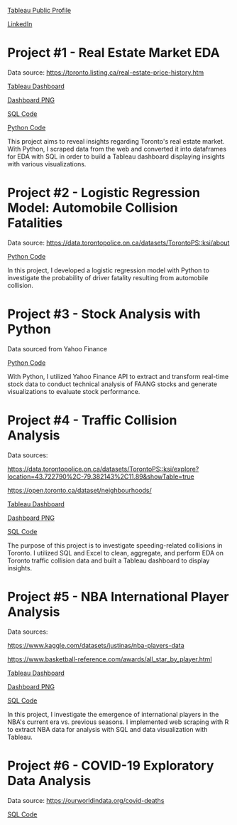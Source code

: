 [Tableau Public Profile](https://public.tableau.com/app/profile/junior.rozario)

[LinkedIn](https://www.linkedin.com/in/junior-rozario/)

# Project #1 - Real Estate Market EDA
Data source: https://toronto.listing.ca/real-estate-price-history.htm

[Tableau Dashboard](https://public.tableau.com/app/profile/junior.rozario/viz/TorontoRealEstateMarketStatistics/Dashboard)

[Dashboard PNG](https://github.com/juniorrozario/portfolio/blob/main/p1-realestate_db.png)

[SQL Code](https://github.com/juniorrozario/portfolio/blob/main/p1-realestate_eda.sql)

[Python Code](https://github.com/juniorrozario/portfolio/blob/main/p1-realestate_webscrape.ipynb)

This project aims to reveal insights regarding Toronto's real estate market. With Python, I scraped data from the web and converted it into dataframes for EDA with SQL in order to build a Tableau dashboard displaying insights with various visualizations.

# Project #2 - Logistic Regression Model: Automobile Collision Fatalities

Data source: https://data.torontopolice.on.ca/datasets/TorontoPS::ksi/about

[Python Code](https://github.com/juniorrozario/portfolio/blob/main/p2-logregression_autofatalities.ipynb)

In this project, I developed a logistic regression model with Python to investigate the probability of driver fatality resulting from automobile collision.

# Project #3 - Stock Analysis with Python

Data sourced from Yahoo Finance

[Python Code](https://github.com/juniorrozario/portfolio/blob/main/p3-stock_analysis.ipynb)

With Python, I utilized Yahoo Finance API to extract and transform real-time stock data to conduct technical analysis of FAANG stocks and generate visualizations to evaluate stock performance.

# Project #4 - Traffic Collision Analysis

Data sources:

https://data.torontopolice.on.ca/datasets/TorontoPS::ksi/explore?location=43.722790%2C-79.382143%2C11.89&showTable=true

https://open.toronto.ca/dataset/neighbourhoods/

[Tableau Dashboard](https://public.tableau.com/app/profile/junior.rozario/viz/toronto_speeding_collisions/Dashboard)

[Dashboard PNG](https://github.com/juniorrozario/portfolio/blob/main/p4-trafficcollision_db.png)

[SQL Code](https://github.com/juniorrozario/portfolio/blob/main/p4-trafficcollision_eda.sql)

The purpose of this project is to investigate speeding-related collisions in Toronto. I utilized SQL and Excel to clean, aggregate, and perform EDA on Toronto traffic collision data and built a Tableau dashboard to display insights.

# Project #5 - NBA International Player Analysis
Data sources:

https://www.kaggle.com/datasets/justinas/nba-players-data

https://www.basketball-reference.com/awards/all_star_by_player.html

[Tableau Dashboard](https://public.tableau.com/app/profile/junior.rozario/viz/NBAInternationalPlayerAnalysis/NBAInternationalPlayerAnalysis)

[Dashboard PNG](https://github.com/juniorrozario/portfolio/blob/main/p5-nba_db.png)

[SQL Code](https://github.com/juniorrozario/portfolio/blob/main/p5-nba_eda.sql)

In this project, I investigate the emergence of international players in the NBA's current era vs. previous seasons. I implemented web scraping with R to extract NBA data for analysis with SQL and data visualization with Tableau.

# Project #6 - COVID-19 Exploratory Data Analysis

Data source: https://ourworldindata.org/covid-deaths

[SQL Code](https://github.com/juniorrozario/portfolio/blob/main/p6-covid_analysis.sql)
